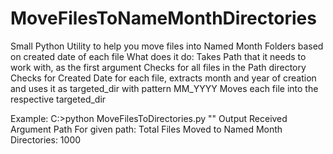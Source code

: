 # MoveFilesToNameMonthDirectories
Small Python Utility to help you move files into Named Month Folders based on created date of each file
What does it do:
  Takes Path that it needs to work with, as the first argument
  Checks for all files in the Path directory
  Checks for Created Date for each file, extracts month and year of creation and uses it as targeted_dir with pattern MM_YYYY
  Moves each file into the respective targeted_dir

Example:
      C:\>python MoveFilesToDirectories.py "<path for the folder>"
      Output
      Received Argument Path <path for the folder>
      For given path:  <path for the folder>  Total Files Moved to Named Month Directories: 1000
